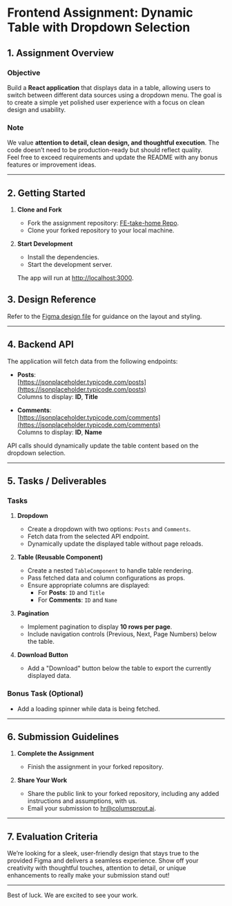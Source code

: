 # Frontend Assignment: Dynamic Table with Dropdown Selection

## 1. Assignment Overview

### Objective  
Build a **React application** that displays data in a table, allowing users to switch between different data sources using a dropdown menu. The goal is to create a simple yet polished user experience with a focus on clean design and usability.

### Note  

We value **attention to detail, clean design, and thoughtful execution**. The code doesn’t need to be production-ready but should reflect quality.  
Feel free to exceed requirements and update the README with any bonus features or improvement ideas.  

---

## 2. Getting Started

1. **Clone and Fork**  
   - Fork the assignment repository: [FE-take-home Repo](https://github.com/sarthakb657/FE-take-home).  
   - Clone your forked repository to your local machine.

2. **Start Development**  
   - Install the dependencies.  
   - Start the development server.  

   The app will run at [http://localhost:3000](http://localhost:3000).  



## 3. Design Reference

Refer to the [Figma design file](https://www.figma.com/design/gJ3UgzzhS41hJpyuxgbVR4/Frontend-assignment?node-id=2127-188&t=aFTI90flpSf1BTeN-1) for guidance on the layout and styling.

---

## 4. Backend API

The application will fetch data from the following endpoints:

- **Posts**:  
  [https://jsonplaceholder.typicode.com/posts](https://jsonplaceholder.typicode.com/posts)  
  Columns to display: **ID**, **Title**

- **Comments**:  
  [https://jsonplaceholder.typicode.com/comments](https://jsonplaceholder.typicode.com/comments)  
  Columns to display: **ID**, **Name**

API calls should dynamically update the table content based on the dropdown selection.

---

## 5. Tasks / Deliverables

### Tasks  

1. **Dropdown**  
   - Create a dropdown with two options: `Posts` and `Comments`.  
   - Fetch data from the selected API endpoint.  
   - Dynamically update the displayed table without page reloads.

2. **Table (Reusable Component)**  
   - Create a nested `TableComponent` to handle table rendering.  
   - Pass fetched data and column configurations as props.  
   - Ensure appropriate columns are displayed:  
     - For **Posts**: `ID` and `Title`  
     - For **Comments**: `ID` and `Name`  

3. **Pagination**  
   - Implement pagination to display **10 rows per page**.  
   - Include navigation controls (Previous, Next, Page Numbers) below the table.

4. **Download Button**  
   - Add a "Download" button below the table to export the currently displayed data.

### Bonus Task (Optional)  
- Add a loading spinner while data is being fetched.

---

## 6. Submission Guidelines

1. **Complete the Assignment**  
   - Finish the assignment in your forked repository.  

2. **Share Your Work**  
   - Share the public link to your forked repository, including any added instructions and assumptions, with us.  
   - Email your submission to [hr@columsprout.ai](mailto:hr@columsprout.ai).


---

## 7. Evaluation Criteria

We’re looking for a sleek, user-friendly design that stays true to the provided Figma and delivers a seamless experience. Show off your creativity with thoughtful touches, attention to detail, or unique enhancements to really make your submission stand out!

---

Best of luck. We are excited to see your work.
